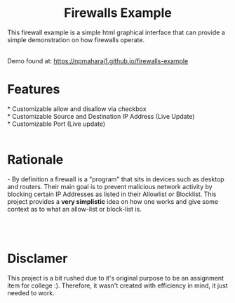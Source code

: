 <h1 style="text-align: center">Firewalls Example</h1>
This firewall example is a simple html graphical interface that can provide a simple demonstration on how firewalls operate.
<br>
<br>
<p> Demo found at: <a href="https://npmaharaj1.github.io/firewalls-example">https://npmaharaj1.github.io/firewalls-example</a></p>

<h1>Features</h1>
 * Customizable allow and disallow via checkbox
 <br>
 * Customizable Source and Destination IP Address (Live Update)
 <br>
 * Customizable Port (Live update)
<br>
<br>

<h1>Rationale</h1>
<p>- By definition a firewall is a "program" that sits in devices such as desktop and routers. Their main goal is to prevent malicious network activity by blocking certain IP Addresses as listed in their Allowlist or Blocklist. This project provides a <b>very simplistic</b> idea on how one works and give some context as to what an allow-list or block-list is.</p>

<br>
<br>

<h1>Disclamer</h1>
<p>This project is a bit rushed due to it's original purpose to be an assignment item for college :). Therefore, it wasn't created with efficiency in mind, it just needed to work.</p>
